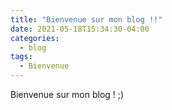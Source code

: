```yaml
---
title: "Bienvenue sur mon blog !!"
date: 2021-05-18T15:34:30-04:00
categories:
  - blog
tags:
  - Bienvenue
---
```


Bienvenue sur mon blog ! ;)
